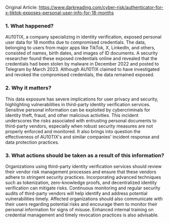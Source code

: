 Original Article: https://www.darkreading.com/cyber-risk/authenticator-for-x-tiktok-exposes-personal-user-info-for-18-months

### 1. What happened?

AU10TIX, a company specializing in identity verification, exposed personal user data for 18 months due to compromised credentials. The data, belonging to users from major apps like TikTok, X, LinkedIn, and others, consisted of names, birth dates, and images of ID documents. A security researcher found these exposed credentials online and revealed that the credentials had been stolen by malware in December 2022 and posted to Telegram by March 2023. Although AU10TIX claimed to have investigated and revoked the compromised credentials, the data remained exposed.

### 2. Why it matters?

This data exposure has severe implications for user privacy and security, highlighting vulnerabilities in third-party identity verification services. Sensitive personal information can be exploited by cybercriminals for identity theft, fraud, and other malicious activities. This incident underscores the risks associated with entrusting personal documents to third-party vendors, especially when robust security measures are not properly enforced and monitored. It also brings into question the effectiveness of AU10TIX's and similar companies' incident response and data protection practices.

### 3. What actions should be taken as a result of this information?

Organizations using third-party identity verification services should review their vendor risk management processes and ensure that these vendors adhere to stringent security practices. Incorporating advanced techniques such as tokenization, zero-knowledge proofs, and decentralized identity verification can mitigate risks. Continuous monitoring and regular security audits of third-party vendors will help identify and address potential vulnerabilities timely. Affected organizations should also communicate with their users regarding potential risks and encourage them to monitor their personal information for signs of misuse. Enhanced internal training on credential management and timely revocation practices is also advisable.